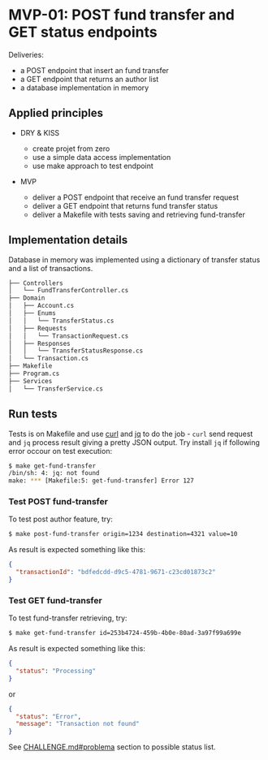 # MVP-01: POST fund transfer and GET status endpoints

Deliveries:

 * a POST endpoint that insert an fund transfer
 * a GET endpoint that returns an author list
 * a database implementation in memory

## Applied principles

 * DRY & KISS

   * create projet from zero
   * use a simple data access implementation
   * use make approach to test endpoint
 
 * MVP
 
   * deliver a POST endpoint that receive an fund transfer request
   * deliver a GET endpoint that returns fund transfer status
   * deliver a Makefile with tests saving and retrieving fund-transfer

## Implementation details

Database in memory was implemented using a dictionary of transfer status and a list of transactions.

``` bash
├── Controllers
│   └── FundTransferController.cs
├── Domain
│   ├── Account.cs
│   ├── Enums
│   │   └── TransferStatus.cs
│   ├── Requests
│   │   └── TransactionRequest.cs
│   ├── Responses
│   │   └── TransferStatusResponse.cs
│   └── Transaction.cs
├── Makefile
├── Program.cs
├── Services
│   └── TransferService.cs
```

## Run tests

Tests is on Makefile and use [curl](https://curl.se/) and [jq](https://jqlang.github.io/jq/) to do the job - `curl` send request and `jq` process result giving a pretty JSON output. Try install `jq` if following error occour on test execution:

``` bash
$ make get-fund-transfer
/bin/sh: 4: jq: not found
make: *** [Makefile:5: get-fund-transfer] Error 127
```

### Test POST fund-transfer

To test post author feature, try:

``` bash
$ make post-fund-transfer origin=1234 destination=4321 value=10
```

As result is expected something like this:

``` json
{
  "transactionId": "bdfedcdd-d9c5-4781-9671-c23cd01873c2"
}
```

### Test GET fund-transfer

To test fund-transfer retrieving, try:

``` bash
$ make get-fund-transfer id=253b4724-459b-4b0e-80ad-3a97f99a699e
```

As result is expected something like this:

``` json
{
  "status": "Processing"
}
```
or
``` json
{
  "status": "Error",
  "message": "Transaction not found"
}
```

See [CHALLENGE.md#problema](CHALLENGE.md#problema) section to possible status list.

